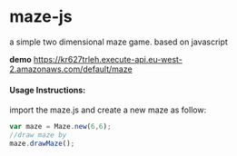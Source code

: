 # maze-js
a simple two dimensional maze game. based on javascript

__demo__ https://kr627trleh.execute-api.eu-west-2.amazonaws.com/default/maze

#### Usage Instructions:
import the maze.js and create a new maze as follow:
``` javascript
var maze = Maze.new(6,6); 
//draw maze by 
maze.drawMaze();
```


